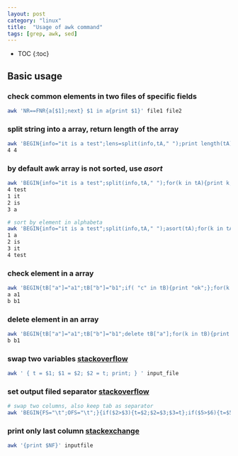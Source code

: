 ```yaml
---
layout: post
category: "linux"
title:  "Usage of awk command"
tags: [grep, awk, sed]
---
```


- TOC
{:toc}

## Basic usage

### check common elements in two files of specific fields

```bash
awk 'NR==FNR{a[$1];next} $1 in a{print $1}' file1 file2
```

### split string into a array, return length of the array

```bash
awk 'BEGIN{info="it is a test";lens=split(info,tA," ");print length(tA),lens;}'
4 4
```

### by default awk array is not sorted, use *asort*

```bash
awk 'BEGIN{info="it is a test";split(info,tA," ");for(k in tA){print k,tA[k];}}'
4 test
1 it
2 is
3 a

# sort by element in alphabeta
awk 'BEGIN{info="it is a test";split(info,tA," ");asort(tA);for(k in tA){print k,tA[k];}}'
1 a
2 is
3 it
4 test
```

### check element in a array 

```bash
awk 'BEGIN{tB["a"]="a1";tB["b"]="b1";if( "c" in tB){print "ok";};for(k in tB){print k,tB[k];}}' 
a a1
b b1
```

### delete element in an array

```bash
awk 'BEGIN{tB["a"]="a1";tB["b"]="b1";delete tB["a"];for(k in tB){print k,tB[k];}}' 
b b1
```

### swap two variables [stackoverflow](https://stackoverflow.com/questions/11967776/swap-two-columns-awk-sed-python-perl)

```bash
awk ' { t = $1; $1 = $2; $2 = t; print; } ' input_file
```

### set output filed separator [stackoverflow](https://stackoverflow.com/questions/20844666/setting-the-output-field-separator-in-awk)

```bash
# swap two columns, also keep tab as separator
awk 'BEGIN{FS="\t";OFS="\t";}{if($2>$3){t=$2;$2=$3;$3=t};if($5>$6){t=$5;$5=$6;$6=t;};print}' HEK293T.bedpe > HEK293T.sort.bedpe
```

### print only last column [stackexchange](https://unix.stackexchange.com/questions/17064/how-to-print-only-last-column)

```bash
awk '{print $NF}' inputfile
```